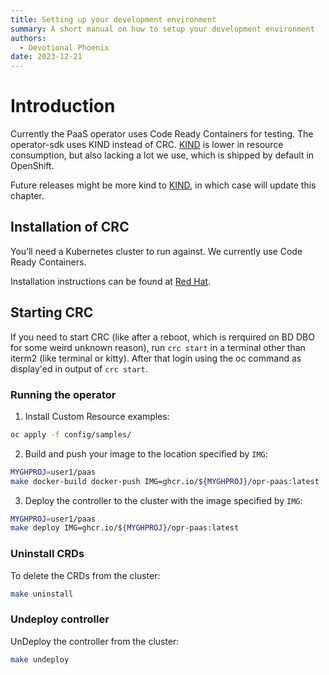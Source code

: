 ```yaml
---
title: Setting up your development environment
summary: A short manual on how to setup your development environment
authors:
  - Devotional Phoenix
date: 2023-12-21
---
```


# Introduction

Currently the PaaS operator uses Code Ready Containers for testing. The
operator-sdk uses KIND instead of CRC. [KIND](https://sigs.k8s.io/kind) is lower
in resource consumption, but also lacking a lot we use, which is shipped by
default in OpenShift.

Future releases might be more kind to [KIND](https://sigs.k8s.io/kind), in which
case will update this chapter.

## Installation of CRC
You’ll need a Kubernetes cluster to run against. We currently use Code Ready
Containers.

Installation instructions can be found at [Red Hat](https://console.redhat.com/openshift/create/local).

## Starting CRC
If you need to start CRC (like after a reboot, which is rerquired on BD DBO for some weird unknown reason), run `crc start` in a terminal other than iterm2 (like terminal or kitty).
After that login using the oc command as display'ed in output of `crc start`.

### Running the operator

1. Install Custom Resource examples:

```sh
oc apply -f config/samples/
```

2. Build and push your image to the location specified by `IMG`:

```sh
MYGHPROJ=user1/paas
make docker-build docker-push IMG=ghcr.io/${MYGHPROJ}/opr-paas:latest
```

3. Deploy the controller to the cluster with the image specified by `IMG`:

```sh
MYGHPROJ=user1/paas
make deploy IMG=ghcr.io/${MYGHPROJ}/opr-paas:latest
```

### Uninstall CRDs
To delete the CRDs from the cluster:

```sh
make uninstall
```

### Undeploy controller
UnDeploy the controller from the cluster:

```sh
make undeploy
```
